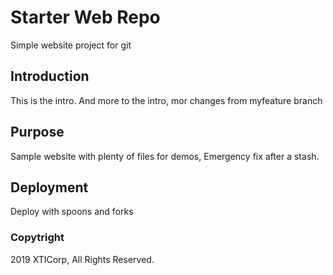 # Starter Web Repo

Simple website project for git

## Introduction

This is the intro. And more to the intro, mor changes from myfeature branch

## Purpose

Sample website with plenty of files for demos, Emergency fix after a stash.

## Deployment

Deploy with spoons and forks

### Copytright

2019 XTICorp, All Rights Reserved.